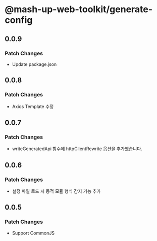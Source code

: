 # @mash-up-web-toolkit/generate-config

## 0.0.9

### Patch Changes

- Update package.json

## 0.0.8

### Patch Changes

- Axios Template 수정

## 0.0.7

### Patch Changes

- writeGeneratedApi 함수에 httpClientRewrite 옵션을 추가했습니다.

## 0.0.6

### Patch Changes

- 설정 파일 로드 시 동적 모듈 형식 감지 기능 추가

## 0.0.5

### Patch Changes

- Support CommonJS
